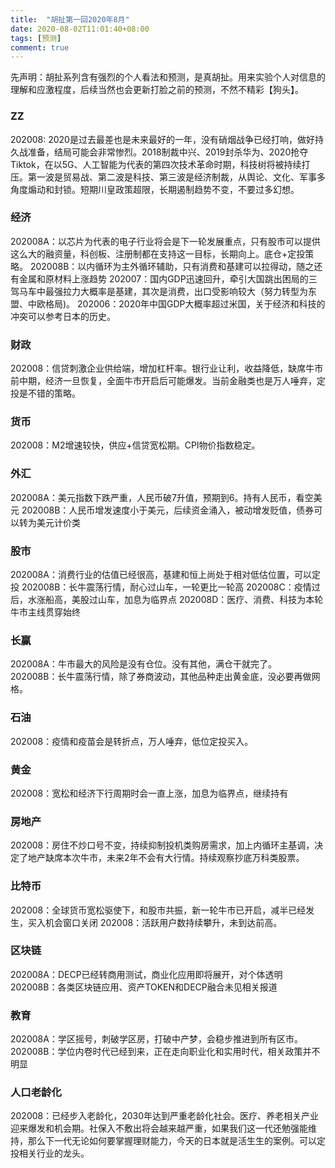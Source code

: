 ```yaml
---
title:  "胡扯第一回2020年8月"
date: 2020-08-02T11:01:40+08:00
tags: [预测]
comment: true
---
```


先声明：胡扯系列含有强烈的个人看法和预测，是真胡扯。用来实验个人对信息的理解和应激程度，后续当然也会更新打脸之前的预测，不然不精彩【狗头】。

### ZZ
202008: 2020是过去最差也是未来最好的一年，没有硝烟战争已经打响，做好持久战准备，结局可能会非常惨烈。2018制裁中兴、2019封杀华为、2020抢夺Tiktok，在以5G、人工智能为代表的第四次技术革命时期，科技树将被持续打压。第一波是贸易战、第二波是科技、第三波是经济制裁，从舆论、文化、军事多角度煽动和封锁。短期川皇政策超限，长期遏制趋势不变，不要过多幻想。

### 经济
202008A：以芯片为代表的电子行业将会是下一轮发展重点，只有股市可以提供这么大的融资量，科创板、注册制都在支持这一目标，长期向上。底仓+定投策略。
202008B：以内循环为主外循环辅助，只有消费和基建可以拉得动，随之还有金属和原材料上涨趋势
202007：国内GDP迅速回升，牵引大国跳出困局的三驾马车中最强拉力大概率是基建，其次是消费，出口受影响较大（努力转型为东盟、中欧格局)。
202006：2020年中国GDP大概率超过米国，关于经济和科技的冲突可以参考日本的历史。

### 财政
202008：信贷刺激企业供给端，增加杠杆率。银行业让利，收益降低，缺席牛市前中期，经济一旦恢复，全面牛市开启后可能爆发。当前金融类也是万人唾弃，定投是不错的策略。

### 货币
202008：M2增速较快，供应+信贷宽松期。CPI物价指数稳定。

### 外汇
202008A：美元指数下跌严重，人民币破7升值，预期到6。持有人民币，看空美元
202008B：人民币增发速度小于美元，后续资金涌入，被动增发贬值，债券可以转为美元计价类

### 股市
202008A：消费行业的估值已经很高，基建和恒上尚处于相对低估位置，可以定投
202008B：长牛震荡行情，耐心过山车，一轮更比一轮高
202008C：疫情过后，水涨船高，美股过山车，加息为临界点
202008D：医疗、消费、科技为本轮牛市主线贯穿始终

### 长赢
202008A：牛市最大的风险是没有仓位。没有其他，满仓干就完了。
202008B：长牛震荡行情，除了券商波动，其他品种走出黄金底，没必要再做网格。

### 石油
202008：疫情和疫苗会是转折点，万人唾弃，低位定投买入。

### 黄金
202008：宽松和经济下行周期时会一直上涨，加息为临界点，继续持有

### 房地产
202008：房住不炒口号不变，持续抑制投机类购房需求，加上内循环主基调，决定了地产缺席本次牛市，未来2年不会有大行情。持续观察抄底万科类股票。

### 比特币
202008：全球货币宽松驱使下，和股市共振，新一轮牛市已开启，减半已经发生，买入机会窗口关闭
202008：活跃用户数持续攀升，未到达前高。

### 区块链
202008A：DECP已经转商用测试，商业化应用即将展开，对个体透明
202008B：各类区块链应用、资产TOKEN和DECP融合未见相关报道

### 教育
202008A：学区摇号，刺破学区房，打破中产梦，会稳步推进到所有区市。
202008B：学位内卷时代已经到来，正在走向职业化和实用时代，相关政策并不明显

### 人口老龄化
202008：已经步入老龄化，2030年达到严重老龄化社会。医疗、养老相关产业迎来爆发和机会期。社保入不敷出将会越来越严重，如果我们这一代还勉强能维持，那么下一代无论如何要掌握理财能力，今天的日本就是活生生的案例。可以定投相关行业的龙头。